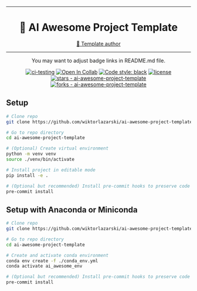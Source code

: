 ______________________________________________________________________
<div align="center">

# 🤖 AI Awesome Project Template

<p align="center">
  <a href="https://github.com/wiktorlazarski">👋 Template author</a>
</p>

______________________________________________________________________

You may want to adjust badge links in README.md file.

[![ci-testing](https://github.com/wiktorlazarski/ai-awesome-project-template/actions/workflows/ci-testing.yml/badge.svg?branch=master&event=push)](https://github.com/wiktorlazarski/ai-awesome-project-template/actions/workflows/ci-testing.yml)
[![Open In Collab](https://colab.research.google.com/assets/colab-badge.svg)](https://colab.research.google.com/github/pytorch/ignite/blob/master/examples/notebooks/FashionMNIST.ipynb)
[![Code style: black](https://img.shields.io/badge/code%20style-black-000000.svg)](https://github.com/psf/black)
[![license](https://img.shields.io/badge/License-Apache%202.0-blue.svg)](https://github.com/wiktorlazarski/ai-awesome-project-template/blob/master/LICENSE)
<br />
[![stars - ai-awesome-project-template](https://img.shields.io/github/stars/wiktorlazarski/ai-awesome-project-template?style=social)](https://github.com/wiktorlazarski/ai-awesome-project-template)
[![forks - ai-awesome-project-template](https://img.shields.io/github/forks/wiktorlazarski/ai-awesome-project-template?style=social)](https://github.com/wiktorlazarski/ai-awesome-project-template)

</div>


## Setup
```bash
# Clone repo
git clone https://github.com/wiktorlazarski/ai-awesome-project-template.git

# Go to repo directory
cd ai-awesome-project-template

# (Optional) Create virtual environment
python -m venv venv
source ./venv/bin/activate

# Install project in editable mode
pip install -e .

# (Optional but recommended) Install pre-commit hooks to preserve code format consistency
pre-commit install
```

## Setup with Anaconda or Miniconda
```bash
# Clone repo
git clone https://github.com/wiktorlazarski/ai-awesome-project-template.git

# Go to repo directory
cd ai-awesome-project-template

# Create and activate conda environment
conda env create -f ./conda_env.yml
conda activate ai_awesome_env

# (Optional but recommended) Install pre-commit hooks to preserve code format consistency
pre-commit install
```

